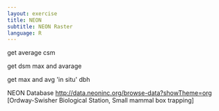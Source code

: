 ```yaml
---
layout: exercise
title: NEON
subtitle: NEON Raster
language: R
---
```


get average csm

get dsm max and avarage

get max and avg 'in situ' dbh


NEON Database
http://data.neoninc.org/browse-data?showTheme=org [Ordway-Swisher Biological Station, Small mammal box trapping]